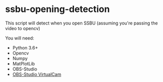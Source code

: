 # ssbu-opening-detection
This script will detect when you open SSBU (assuming you're passing the video to opencv)

You will need:

* Python 3.6+
* Opencv
* Numpy
* MatPlotLib
* OBS-Studio
* [OBS-Studio VirtualCam](https://obsproject.com/forum/resources/obs-virtualcam.949/)
